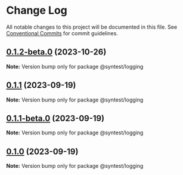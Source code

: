 # Change Log

All notable changes to this project will be documented in this file.
See [Conventional Commits](https://conventionalcommits.org) for commit guidelines.

## [0.1.2-beta.0](https://github.com/syntest-framework/syntest-core/compare/@syntest/logging@0.1.1...@syntest/logging@0.1.2-beta.0) (2023-10-26)

**Note:** Version bump only for package @syntest/logging

## [0.1.1](https://github.com/syntest-framework/syntest-core/compare/@syntest/logging@0.1.1-beta.0...@syntest/logging@0.1.1) (2023-09-19)

**Note:** Version bump only for package @syntest/logging

## [0.1.1-beta.0](https://github.com/syntest-framework/syntest-core/compare/@syntest/logging@0.1.0-beta.7...@syntest/logging@0.1.1-beta.0) (2023-09-19)

**Note:** Version bump only for package @syntest/logging

## [0.1.0](https://github.com/syntest-framework/syntest-core/compare/@syntest/logging@0.1.0-beta.7...@syntest/logging@0.1.0) (2023-09-19)

**Note:** Version bump only for package @syntest/logging

